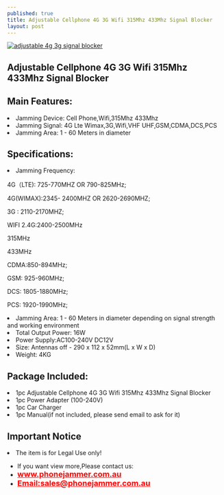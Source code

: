 ```yaml
---
published: true
title: Adjustable Cellphone 4G 3G Wifi 315Mhz 433Mhz Signal Blocker
layout: post
---
```

<a href="http://www.phonejammer.com.au/adjustable-cellphone-4g-3g-wifi-315mhz-433mhz-signal-blocker-p-69.html"><img src="http://www.phonejammer.com.au/images/jammera/au4gjammer150629067_05.jpg"  alt="adjustable 4g 3g signal blocker"/></a>


 <div class="std"> <h2>Adjustable Cellphone 4G 3G Wifi 315Mhz 433Mhz Signal Blocker</h2><h2>Main Features:</h2><li>Jamming Device: Cell Phone,Wifi,315Mhz 433Mhz</li><li>Jamming Signal: 4G Lte Wimax,3G,Wifi,VHF UHF,GSM,CDMA,DCS,PCS</li><li>Jamming Area: 1 - 60 Meters in diameter</li><h2>Specifications:</h2><li>Jamming Frequency:<p>4G（LTE): 725-770MHZ  OR 790-825MHz;</p><p>4G(WIMAX):2345- 2400MHZ OR 2620-2690MHZ;</p><p>3G : 2110-2170MHZ;</p><p>WIFI 2.4G:2400-2500MHz</p><p>315MHz</p><p>433MHz</p><p>CDMA:850-894MHz;</p> <p>GSM: 925-960MHz;</p><p>DCS: 1805-1880MHz;</p><p>PCS: 1920-1990MHz;</p></li><li>Jamming Area: 1 - 60 Meters in diameter depending on signal strength and working environment</li><li>Total Output Power: 16W</li><li>Power Supply:AC100-240V  DC12V</li><li>Size: Antennas off - 290 x 112 x 52mm(L x W x D)</li><li>Weight: 4KG</li><h2>Package Included:</h2><li>1pc Adjustable Cellphone 4G 3G Wifi 315Mhz 433Mhz Signal Blocker</li><li>1pc Power Adapter (100-240V)</li><li>1pc Car Charger</li><li>1pc Manual(if not included, please send email to ask for it)</li><h2>Important Notice</h2><li>The item is for Legal Use only!</li> </div>



<div><ul>
<li>If you want view more,Please contact us:</li>
<li><a href="www.phonejammer.com.au"  title="www.phonejammer.com.au" style="font-size:18px; font-weight:bold; color:#F00;">www.phonejammer.com.au</a></li>
<li><a href="Mailto:sales@phonejammer.com.au" style="font-size:18px; font-weight:bold; color:#F00;">Email:sales@phonejammer.com.au</a></li>
</ul></div>
